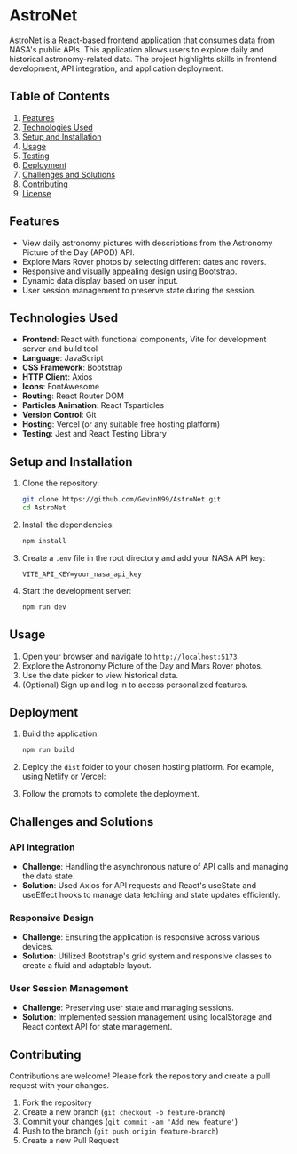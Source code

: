 # AstroNet

AstroNet is a React-based frontend application that consumes data from NASA's public APIs. This application allows users to explore daily and historical astronomy-related data. The project highlights skills in frontend development, API integration, and application deployment.

## Table of Contents

1. [Features](#features)
2. [Technologies Used](#technologies-used)
3. [Setup and Installation](#setup-and-installation)
4. [Usage](#usage)
5. [Testing](#testing)
6. [Deployment](#deployment)
7. [Challenges and Solutions](#challenges-and-solutions)
8. [Contributing](#contributing)
9. [License](#license)

## Features

- View daily astronomy pictures with descriptions from the Astronomy Picture of the Day (APOD) API.
- Explore Mars Rover photos by selecting different dates and rovers.
- Responsive and visually appealing design using Bootstrap.
- Dynamic data display based on user input.
- User session management to preserve state during the session.

## Technologies Used

- **Frontend**: React with functional components, Vite for development server and build tool
- **Language**: JavaScript
- **CSS Framework**: Bootstrap
- **HTTP Client**: Axios
- **Icons**: FontAwesome
- **Routing**: React Router DOM
- **Particles Animation**: React Tsparticles
- **Version Control**: Git
- **Hosting**: Vercel (or any suitable free hosting platform)
- **Testing**: Jest and React Testing Library

## Setup and Installation

1. Clone the repository:

   ```bash
   git clone https://github.com/GevinN99/AstroNet.git
   cd AstroNet
   ```

2. Install the dependencies:

   ```bash
   npm install
   ```

3. Create a `.env` file in the root directory and add your NASA API key:

   ```env
   VITE_API_KEY=your_nasa_api_key
   ```

4. Start the development server:

   ```bash
   npm run dev
   ```

## Usage

1. Open your browser and navigate to `http://localhost:5173`.
2. Explore the Astronomy Picture of the Day and Mars Rover photos.
3. Use the date picker to view historical data.
4. (Optional) Sign up and log in to access personalized features.


## Deployment

1. Build the application:

   ```bash
   npm run build
   ```

2. Deploy the `dist` folder to your chosen hosting platform. For example, using Netlify or Vercel:

   

3. Follow the prompts to complete the deployment.

## Challenges and Solutions

### API Integration
- **Challenge**: Handling the asynchronous nature of API calls and managing the data state.
- **Solution**: Used Axios for API requests and React's useState and useEffect hooks to manage data fetching and state updates efficiently.

### Responsive Design
- **Challenge**: Ensuring the application is responsive across various devices.
- **Solution**: Utilized Bootstrap's grid system and responsive classes to create a fluid and adaptable layout.

### User Session Management
- **Challenge**: Preserving user state and managing sessions.
- **Solution**: Implemented session management using localStorage and React context API for state management.

## Contributing

Contributions are welcome! Please fork the repository and create a pull request with your changes.

1. Fork the repository
2. Create a new branch (`git checkout -b feature-branch`)
3. Commit your changes (`git commit -am 'Add new feature'`)
4. Push to the branch (`git push origin feature-branch`)
5. Create a new Pull Request
